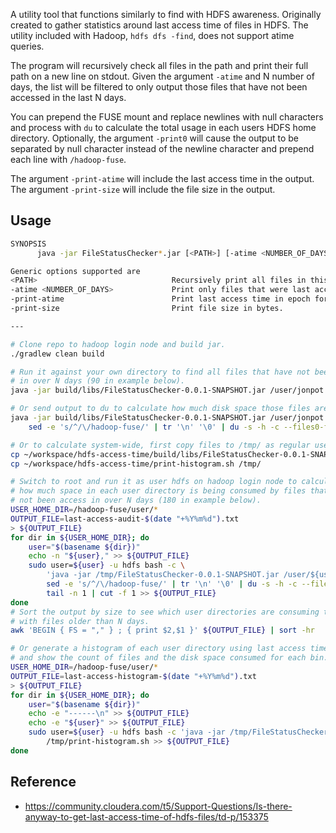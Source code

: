A utility tool that functions similarly to find with HDFS awareness. Originally created to gather statistics around last access time of files in HDFS. The utility included with Hadoop, `hdfs dfs -find`, does not support atime queries.

The program will recursively check all files in the path and print their full path on a new line on stdout. Given  the argument `-atime` and N number of days, the list will be filtered to only output those files that have not been accessed in the last N days. 

You can prepend the FUSE mount and replace newlines with null characters and process with `du` to calculate the total usage in each users HDFS home directory. Optionally, the argument `-print0` will cause the output to be separated by null character instead of the newline character and prepend each line with `/hadoop-fuse`.

The argument `-print-atime` will include the last access time in the output. The argument `-print-size` will include the file size in the output.

## Usage

```bash
SYNOPSIS
      java -jar FileStatusChecker*.jar [<PATH>] [-atime <NUMBER_OF_DAYS>] [-print-atime]

Generic options supported are
<PATH>                              Recursively print all files in this path.
-atime <NUMBER_OF_DAYS>             Print only files that were last accessed more than N number days ago.
-print-atime                        Print last access time in epoch format.
-print-size                         Print file size in bytes.

---

# Clone repo to hadoop login node and build jar.
./gradlew clean build

# Run it against your own directory to find all files that have not been accessed
# in over N days (90 in example below).
java -jar build/libs/FileStatusChecker-0.0.1-SNAPSHOT.jar /user/jonpot -atime 90

# Or send output to du to calculate how much disk space those files are consuming.
java -jar build/libs/FileStatusChecker-0.0.1-SNAPSHOT.jar /user/jonpot -atime 90 | \
    sed -e 's/^/\/hadoop-fuse/' | tr '\n' '\0' | du -s -h -c --files0-from=-

# Or to calculate system-wide, first copy files to /tmp/ as regular user.
cp ~/workspace/hdfs-access-time/build/libs/FileStatusChecker-0.0.1-SNAPSHOT.jar /tmp/
cp ~/workspace/hdfs-access-time/print-histogram.sh /tmp/

# Switch to root and run it as user hdfs on hadoop login node to calculate
# how much space in each user directory is being consumed by files that have
# not been access in over N days (180 in example below).
USER_HOME_DIR=/hadoop-fuse/user/*
OUTPUT_FILE=last-access-audit-$(date "+%Y%m%d").txt
> ${OUTPUT_FILE}
for dir in ${USER_HOME_DIR}; do
    user="$(basename ${dir})"
    echo -n "${user}," >> ${OUTPUT_FILE}
    sudo user=${user} -u hdfs bash -c \
        'java -jar /tmp/FileStatusChecker-0.0.1-SNAPSHOT.jar /user/${user} -atime 180' | \
        sed -e 's/^/\/hadoop-fuse/' | tr '\n' '\0' | du -s -h -c --files0-from=- | \
        tail -n 1 | cut -f 1 >> ${OUTPUT_FILE}
done
# Sort the output by size to see which user directories are consuming the most space
# with files older than N days.
awk 'BEGIN { FS = "," } ; { print $2,$1 }' ${OUTPUT_FILE} | sort -hr

# Or generate a histogram of each user directory using last access time to create bins
# and show the count of files and the disk space consumed for each bin.
USER_HOME_DIR=/hadoop-fuse/user/*
OUTPUT_FILE=last-access-histogram-$(date "+%Y%m%d").txt
> ${OUTPUT_FILE}
for dir in ${USER_HOME_DIR}; do
    user="$(basename ${dir})"
    echo -e "------\n" >> ${OUTPUT_FILE}
    echo -e "${user}" >> ${OUTPUT_FILE}
    sudo user=${user} -u hdfs bash -c 'java -jar /tmp/FileStatusChecker-0.0.1-SNAPSHOT.jar /user/${user} -atime 0 -print-atime -print-size' | \
        /tmp/print-histogram.sh >> ${OUTPUT_FILE}
done
```
## Reference

- https://community.cloudera.com/t5/Support-Questions/Is-there-anyway-to-get-last-access-time-of-hdfs-files/td-p/153375
